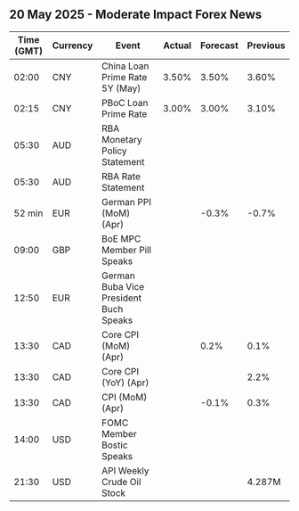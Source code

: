 ## 20 May 2025 - Moderate Impact Forex News

| Time (GMT) | Currency | Event | Actual | Forecast | Previous |
|------|----------|-------|--------|----------|----------|
| 02:00 | CNY | China Loan Prime Rate 5Y (May) | 3.50% | 3.50% | 3.60% |
| 02:15 | CNY | PBoC Loan Prime Rate | 3.00% | 3.00% | 3.10% |
| 05:30 | AUD | RBA Monetary Policy Statement |  |  |  |
| 05:30 | AUD | RBA Rate Statement |  |  |  |
| 52 min | EUR | German PPI (MoM) (Apr) |  | -0.3% | -0.7% |
| 09:00 | GBP | BoE MPC Member Pill Speaks |  |  |  |
| 12:50 | EUR | German Buba Vice President Buch Speaks |  |  |  |
| 13:30 | CAD | Core CPI (MoM) (Apr) |  | 0.2% | 0.1% |
| 13:30 | CAD | Core CPI (YoY) (Apr) |  |  | 2.2% |
| 13:30 | CAD | CPI (MoM) (Apr) |  | -0.1% | 0.3% |
| 14:00 | USD | FOMC Member Bostic Speaks |  |  |  |
| 21:30 | USD | API Weekly Crude Oil Stock |  |  | 4.287M |
